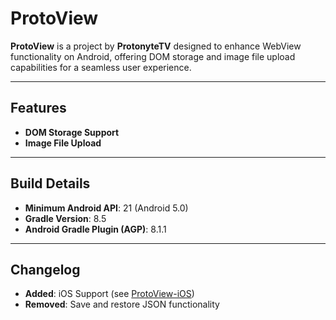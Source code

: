 # ProtoView

**ProtoView** is a project by **ProtonyteTV** designed to enhance WebView functionality on Android, offering DOM storage and image file upload capabilities for a seamless user experience.

---

## Features

- **DOM Storage Support**  
- **Image File Upload**

---

## Build Details

- **Minimum Android API**: 21 (Android 5.0)
- **Gradle Version**: 8.5
- **Android Gradle Plugin (AGP)**: 8.1.1

---

## Changelog

- **Added**: iOS Support (see [ProtoView-iOS](#[link-to-ios-repo](https://github.com/ProtonyteTV/ProtoView-iOS)))
- **Removed**: Save and restore JSON functionality

